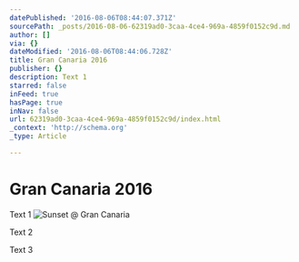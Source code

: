 ```yaml
---
datePublished: '2016-08-06T08:44:07.371Z'
sourcePath: _posts/2016-08-06-62319ad0-3caa-4ce4-969a-4859f0152c9d.md
author: []
via: {}
dateModified: '2016-08-06T08:44:06.728Z'
title: Gran Canaria 2016
publisher: {}
description: Text 1
starred: false
inFeed: true
hasPage: true
inNav: false
url: 62319ad0-3caa-4ce4-969a-4859f0152c9d/index.html
_context: 'http://schema.org'
_type: Article

---
```

# Gran Canaria 2016

Text 1
![Sunset @ Gran Canaria](https://the-grid-user-content.s3-us-west-2.amazonaws.com/2a371268-3825-4a55-ad62-7ae339b0841a.jpg)

Text 2

Text 3